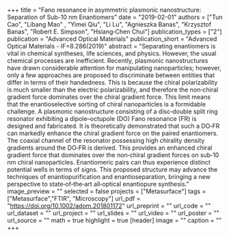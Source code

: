 
+++
title = "Fano resonance in asymmetric plasmonic nanostructure: Separation of Sub-10 nm Enantiomers"
date = "2019-02-01"
authors = ["Tun Cao", "Libang Mao" , "Yimei Qiu", "Li Lu", "Agnieszka Banas", "Krzysztof Banas",  "Robert E. Simpson", "Hsiang‐Chen Chui"]
publication_types = ["2"]
publication = "Advanced Optical Materials"
publication_short = "Advanced Optical Materials - IF=8.286(2019)"
abstract = "Separating enantiomers is vital in chemical syntheses, life sciences, and physics. However, the usual chemical processes are inefficient. Recently, plasmonic nanostructures have drawn considerable attention for manipulating nanoparticles; however, only a few approaches are proposed to discriminate between entities that differ in terms of their handedness. This is because the chiral polarizability is much smaller than the electric polarizability, and therefore the non‐chiral gradient force dominates over the chiral gradient force. This limit means that the enantioselective sorting of chiral nanoparticles is a formidable challenge. A plasmonic nanostructure consisting of a disc‐double split ring resonator exhibiting a dipole–octupole (DO) Fano resonance (FR) is designed and fabricated. It is theoretically demonstrated that such a DO‐FR can markedly enhance the chiral gradient force on the paired enantiomers. The coaxial channel of the resonator possessing high chirality density gradients around the DO‐FR is derived. This provides an enhanced chiral gradient force that dominates over the non‐chiral gradient forces on sub‐10 nm chiral nanoparticles. Enantiomeric pairs can thus experience distinct potential wells in terms of signs. This proposed structure may advance the techniques of enantiopurification and enantioseparation, bringing a new perspective to state‐of‐the‐art all‐optical enantiopure synthesis."
image_preview = ""
selected = false
projects = ["Metasurface"]
tags = ["Metasurface","FTIR", "Microscopy"]
url_pdf = "https://doi.org/10.1002/adom.201801172"
url_preprint = ""
url_code = ""
url_dataset = ""
url_project = ""
url_slides = ""
url_video = ""
url_poster = ""
url_source = ""
math = true
highlight = true
[header]
image = ""
caption = ""
+++

